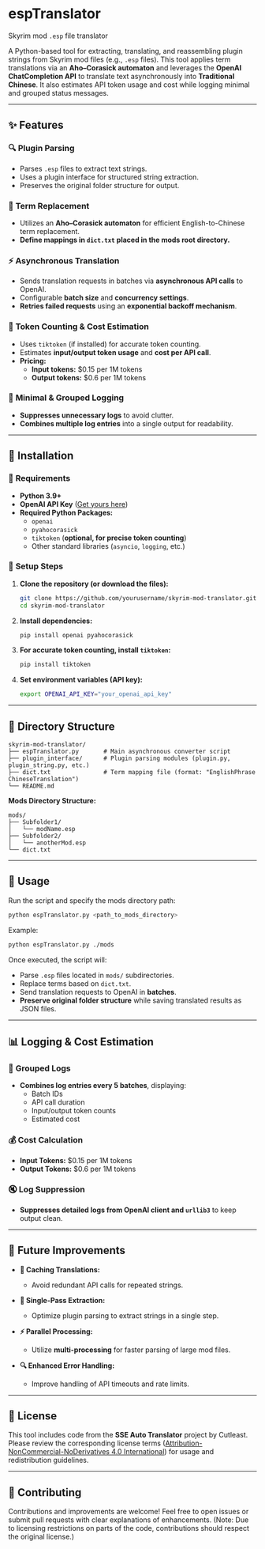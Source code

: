# espTranslator

Skyrim mod `.esp` file translator

A Python-based tool for extracting, translating, and reassembling plugin strings from Skyrim mod files (e.g., `.esp` files). This tool applies term translations via an **Aho–Corasick automaton** and leverages the **OpenAI ChatCompletion API** to translate text asynchronously into **Traditional Chinese**. It also estimates API token usage and cost while logging minimal and grouped status messages.

---

## ✨ Features

### 🔍 **Plugin Parsing**
- Parses `.esp` files to extract text strings.
- Uses a plugin interface for structured string extraction.
- Preserves the original folder structure for output.

### 📝 **Term Replacement**
- Utilizes an **Aho–Corasick automaton** for efficient English-to-Chinese term replacement.
- **Define mappings in `dict.txt` placed in the mods root directory.**

### ⚡ **Asynchronous Translation**
- Sends translation requests in batches via **asynchronous API calls** to OpenAI.
- Configurable **batch size** and **concurrency settings**.
- **Retries failed requests** using an **exponential backoff mechanism**.

### 🔢 **Token Counting & Cost Estimation**
- Uses `tiktoken` (if installed) for accurate token counting.
- Estimates **input/output token usage** and **cost per API call**.
- **Pricing:**
  - **Input tokens:** $0.15 per 1M tokens
  - **Output tokens:** $0.6 per 1M tokens

### 📜 **Minimal & Grouped Logging**
- **Suppresses unnecessary logs** to avoid clutter.
- **Combines multiple log entries** into a single output for readability.

---

## 🔧 Installation

### 📌 **Requirements**
- **Python 3.9+**
- **OpenAI API Key** ([Get yours here](https://platform.openai.com/account/api-keys))
- **Required Python Packages:**
  - `openai`
  - `pyahocorasick`
  - `tiktoken` (**optional, for precise token counting**)
  - Other standard libraries (`asyncio`, `logging`, etc.)

### 🚀 **Setup Steps**

1. **Clone the repository (or download the files):**

   ```bash
   git clone https://github.com/yourusername/skyrim-mod-translator.git
   cd skyrim-mod-translator
   ```

2. **Install dependencies:**

   ```bash
   pip install openai pyahocorasick
   ```

3. **For accurate token counting, install `tiktoken`:**

   ```bash
   pip install tiktoken
   ```

4. **Set environment variables (API key):**

   ```bash
   export OPENAI_API_KEY="your_openai_api_key"
   ```

---

## 📂 Directory Structure

```
skyrim-mod-translator/
├── espTranslator.py       # Main asynchronous converter script
├── plugin_interface/      # Plugin parsing modules (plugin.py, plugin_string.py, etc.)
├── dict.txt               # Term mapping file (format: "EnglishPhrase ChineseTranslation")
└── README.md
```

**Mods Directory Structure:**

```
mods/
├── Subfolder1/
│   └── modName.esp
├── Subfolder2/
│   └── anotherMod.esp
└── dict.txt
```

---

## 📌 Usage

Run the script and specify the mods directory path:

```bash
python espTranslator.py <path_to_mods_directory>
```

Example:

```bash
python espTranslator.py ./mods
```

Once executed, the script will:
- Parse `.esp` files located in `mods/` subdirectories.
- Replace terms based on `dict.txt`.
- Send translation requests to OpenAI in **batches**.
- **Preserve original folder structure** while saving translated results as JSON files.

---

## 📊 Logging & Cost Estimation

### 📝 **Grouped Logs**
- **Combines log entries every 5 batches**, displaying:
  - Batch IDs
  - API call duration
  - Input/output token counts
  - Estimated cost

### 💰 **Cost Calculation**
- **Input Tokens:** $0.15 per 1M tokens
- **Output Tokens:** $0.6 per 1M tokens

### 🔇 **Log Suppression**
- **Suppresses detailed logs from OpenAI client and `urllib3`** to keep output clean.

---

## 🔮 Future Improvements

- **📌 Caching Translations:**
  - Avoid redundant API calls for repeated strings.

- **🚀 Single-Pass Extraction:**
  - Optimize plugin parsing to extract strings in a single step.

- **⚡ Parallel Processing:**
  - Utilize **multi-processing** for faster parsing of large mod files.

- **🔍 Enhanced Error Handling:**
  - Improve handling of API timeouts and rate limits.

---

## 📜 License

This tool includes code from the **SSE Auto Translator** project by Cutleast. Please review the corresponding license terms ([Attribution-NonCommercial-NoDerivatives 4.0 International](https://creativecommons.org/licenses/by-nc-nd/4.0/)) for usage and redistribution guidelines.

---

## 🤝 Contributing

Contributions and improvements are welcome! Feel free to open issues or submit pull requests with clear explanations of enhancements.
(Note: Due to licensing restrictions on parts of the code, contributions should respect the original license.)
